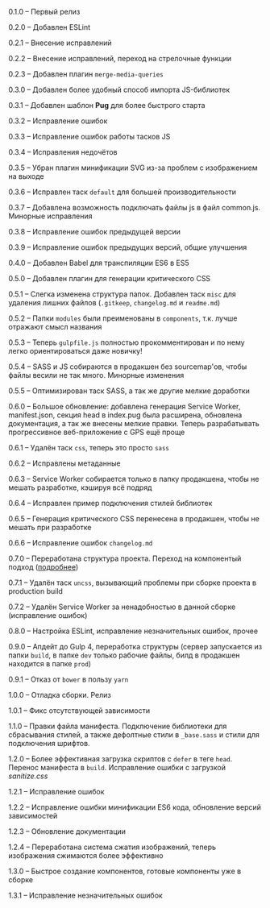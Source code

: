 0.1.0 – Первый релиз

0.2.0 – Добавлен ESLint

0.2.1 – Внесение исправлений

0.2.2 – Внесение исправлений, переход на стрелочные функции

0.2.3 – Добавлен плагин `merge-media-queries`

0.3.0 – Добавлен более удобный способ импорта JS-библиотек

0.3.1 – Добавлен шаблон **Pug** для более быстрого старта

0.3.2 – Исправление ошибок

0.3.3 – Исправление ошибок работы тасков JS

0.3.4 – Исправления недочётов

0.3.5 – Убран плагин минификации SVG из-за проблем с изображением на выходе

0.3.6 – Исправлен таск `default` для большей производительности

0.3.7 – Добавлена возможность подключать файлы js в файл common.js. Минорные исправления

0.3.8 – Исправление ошибок предыдущей версии

0.3.9 – Исправление ошибок предыдущих версий, общие улучшения

0.4.0 – Добавлен Babel для транспиляции ES6 в ES5

0.5.0 – Добавлен плагин для генерации критического CSS

0.5.1 – Слегка изменена структура папок. Добавлен таск `misc` для удаления лишних файлов (`.gitkeep`, `changelog.md` и `readme.md`)

0.5.2 – Папки `modules` были преименованы в `components`, т.к. лучше отражают смысл названия

0.5.3 – Теперь `gulpfile.js` полностью прокомментирован и по нему легко ориентироваться даже новичку!

0.5.4 – SASS и JS собираются в продакшен без sourcemap'ов, чтобы файлы весили не так много. Минорные изменения

0.5.5 – Оптимизирован таск SASS, а так же другие мелкие доработки

0.6.0 – Большое обновление: добавлена генерация Service Worker, manifest.json, секция head в index.pug была расширена, обновлена документация, а так же внесены мелкие правки. Теперь разрабатывать прогрессивное веб-приложение с GPS ещё проще

0.6.1 – Удалён таск `css`, теперь это просто `sass`

0.6.2 – Исправлены метаданные

0.6.3 – Service Worker собирается только в папку продакшена, чтобы не мешать разработке, кэшируя всё подряд

0.6.4 – Исправлен пример подключения стилей библиотек

0.6.5 – Генерация критического CSS перенесена в продакшен, чтобы не мешать при разработке

0.6.6 – Исправление ошибок `changelog.md`

0.7.0 – Переработана структура проекта. Переход на компонентый подход ([подробнее](https://github.com/nmihalyov/gulp-pure-start/blob/master/readme.md#Структура))

0.7.1 – Удалён таск `uncss`, вызывающий проблемы при сборке проекта в production build

0.7.2 – Удалён Service Worker за ненадобностью в данной сборке (исправление ошибок)

0.8.0 – Настройка ESLint, исправление незначительных ошибок, прочее

0.9.0 – Апдейт до Gulp 4, переработка структуры (сервер запускается из папки `build`, в папке `dev` только рабочие файлы, билд в продакшен находится в папке `prod`)

0.9.1 – Отказ от `bower` в пользу `yarn`

1.0.0 – Отладка сборки. Релиз

1.0.1 – Фикс отсутствующей зависимости

1.1.0 – Правки файла манифеста. Подключение библиотеки для сбрасывания стилей, а также дефолтные стили в `_base.sass` и стили для подключения шрифтов.

1.2.0 – Более эффективная загрузка скриптов с `defer` в теге `head`. Перенос манифеста в `build`. Исправление ошибки с загрузкой *sanitize.css*

1.2.1 – Исправление ошибок

1.2.2 – Исправление ошибки минификации ES6 кода, обновление версий зависимостей

1.2.3 – Обновление документации

1.2.4 – Переработана система сжатия изображений, теперь изображения сжимаются более эффективно

1.3.0 – Быстрое создание компонентов, готовые компоненты уже в сборке

1.3.1 – Исправление незначительных ошибок